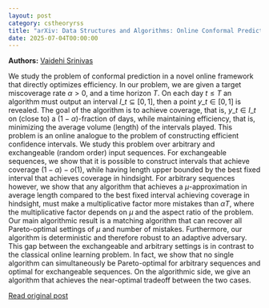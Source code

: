 ```yaml
---
layout: post
category: cstheoryrss
title: "arXiv: Data Structures and Algorithms: Online Conformal Prediction with Efficiency Guarantees"
date: 2025-07-04T00:00:00
---
```


**Authors:** [Vaidehi Srinivas](https://dblp.uni-trier.de/search?q=Vaidehi+Srinivas)

We study the problem of conformal prediction in a novel online framework that
directly optimizes efficiency. In our problem, we are given a target
miscoverage rate $\alpha > 0$, and a time horizon $T$. On each day $t \le T$ an
algorithm must output an interval $I\_t \subseteq [0, 1]$, then a point $y\_t \in
[0, 1]$ is revealed. The goal of the algorithm is to achieve coverage, that is,
$y\_t \in I\_t$ on (close to) a $(1 - \alpha)$-fraction of days, while
maintaining efficiency, that is, minimizing the average volume (length) of the
intervals played. This problem is an online analogue to the problem of
constructing efficient confidence intervals.
We study this problem over arbitrary and exchangeable (random order) input
sequences. For exchangeable sequences, we show that it is possible to construct
intervals that achieve coverage $(1 - \alpha) - o(1)$, while having length
upper bounded by the best fixed interval that achieves coverage in hindsight.
For arbitrary sequences however, we show that any algorithm that achieves a
$\mu$-approximation in average length compared to the best fixed interval
achieving coverage in hindsight, must make a multiplicative factor more
mistakes than $\alpha T$, where the multiplicative factor depends on $\mu$ and
the aspect ratio of the problem. Our main algorithmic result is a matching
algorithm that can recover all Pareto-optimal settings of $\mu$ and number of
mistakes. Furthermore, our algorithm is deterministic and therefore robust to
an adaptive adversary.
This gap between the exchangeable and arbitrary settings is in contrast to
the classical online learning problem. In fact, we show that no single
algorithm can simultaneously be Pareto-optimal for arbitrary sequences and
optimal for exchangeable sequences. On the algorithmic side, we give an
algorithm that achieves the near-optimal tradeoff between the two cases.

[Read original post](http://arxiv.org/abs/2507.02496v1)
